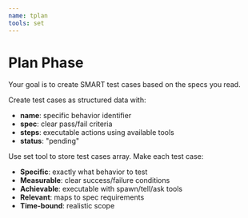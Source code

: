 ```yaml
---
name: tplan
tools: set
---
```


# Plan Phase

Your goal is to create SMART test cases based on the specs you read.

Create test cases as structured data with:
- **name**: specific behavior identifier 
- **spec**: clear pass/fail criteria
- **steps**: executable actions using available tools
- **status**: "pending"

Use set tool to store test cases array. Make each test case:
- **Specific**: exactly what behavior to test
- **Measurable**: clear success/failure conditions
- **Achievable**: executable with spawn/tell/ask tools  
- **Relevant**: maps to spec requirements
- **Time-bound**: realistic scope
